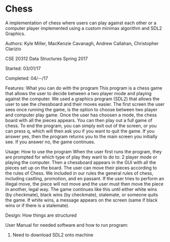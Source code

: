 # Chess

A implementation of chess where users can play against each other or a computer 
player implemented using a custom minimax algorithm and SDL2 Graphics.

Authors: Kyle Miller, MacKenzie Cavanagh, Andrew Callahan, Christopher Clarizio

CSE 20312 Data Structures Spring 2017

Started: 03/01/17

Completed: 04/--/17

Features: What you can do with the program
This program is a chess game that allows the user to decide between a two player mode and playing against the computer. We used a graphics program (SDL2) that allows the user to see the chessboard and their moves easier. The first screen the user sees once running the game, is the option to choose between two player and computer play game. Once the user has choosen a mode, the chess board with all the pieces appears. You can then play out a full game of chess. To end the program, you can simply exit out of the screen, or you can press q, which will then ask you if you want to quit the game. If you answer yes, then the program returns you to the main screen you initially see. If you answer no, the game continues. 

Usage: How to use the program
When the user first runs the program, they are prompted for which type of play they want to do to: 2 player mode or playing the computer. Then a chessboard appears in the GUI with all the pieces set up on the board. The user can move their pieces according to the rules of Chess. We included in our rules the general rules of chess, including castling, promotion, and en passant. If the user tries to perform an illegal move, the piece will not move and the user must then move the piece in another, legal way. The game continues like this until either white wins (by checkmate), black wins (by checkmate), stalemate, or someone quits the game. If white wins, a message appears on the screen (same if black wins or if there is a stalemate). 

Design: How things are structured

User Manual for needed software and how to run program:
1. Need to download SDL2 onto machine 
